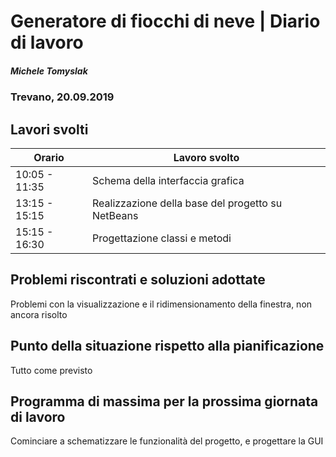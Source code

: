 

# Generatore di fiocchi di neve | Diario di lavoro
##### Michele Tomyslak
### Trevano, 20.09.2019

## Lavori svolti


|Orario        |Lavoro svolto                 |
|--------------|------------------------------|
|10:05 - 11:35 |Schema della interfaccia grafica |
|13:15 - 15:15| Realizzazione della base del progetto su NetBeans|
|15:15 - 16:30| Progettazione classi e metodi|

                           

##  Problemi riscontrati e soluzioni adottate
Problemi con la visualizzazione e il ridimensionamento della finestra, non ancora risolto

##  Punto della situazione rispetto alla pianificazione
Tutto come previsto

## Programma di massima per la prossima giornata di lavoro
Cominciare a schematizzare le funzionalità del progetto, e progettare la GUI